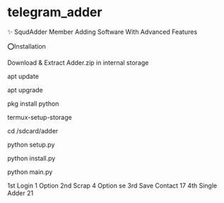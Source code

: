 # telegram_adder 
✨ SqudAdder Member Adding Software With Advanced Features

⭕Installation

Download & Extract Adder.zip in internal storage

apt update

apt upgrade

pkg install python

termux-setup-storage

cd /sdcard/adder

python setup.py

python install.py

python main.py

1st Login  1 Option
2nd Scrap  4 Option se
3rd Save Contact 17 
4th  Single Adder 21

